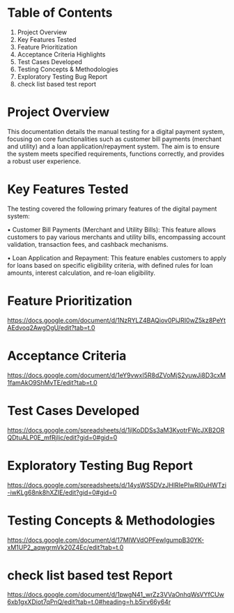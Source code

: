 # Table of Contents
1. Project Overview
2. Key Features Tested
3. Feature Prioritization
4. Acceptance Criteria Highlights
5. Test Cases Developed
6. Testing Concepts & Methodologies
7. Exploratory Testing Bug Report
8. check list based test report

# Project Overview 
This documentation details the manual testing  for a digital payment system, focusing on core functionalities such as customer bill payments (merchant and utility) and a loan application/repayment system. The aim is to ensure the system meets specified requirements, functions correctly, and provides a robust user experience.
# Key Features Tested

The testing covered the following primary features of the digital payment system:

• Customer Bill Payments (Merchant and Utility Bills): This feature allows customers to pay various merchants and utility bills, encompassing account validation, transaction fees, and cashback mechanisms.

• Loan Application and Repayment: This feature enables customers to apply for loans based on specific eligibility criteria, with defined rules for loan amounts, interest calculation, and re-loan eligibility.

# Feature Prioritization 
https://docs.google.com/document/d/1NzRYLZ4BAQiov0PiJRI0wZ5kz8PeYtAEdvoq2AwgOgU/edit?tab=t.0
# Acceptance Criteria
https://docs.google.com/document/d/1eY9vwxI5R8dZVoMjS2yuwJi8D3cxM1famAkO9ShMvTE/edit?tab=t.0
# Test Cases Developed
https://docs.google.com/spreadsheets/d/1jIKoDDSs3aM3KyotrFWcJXB2ORQDtuALP0E_mfRjIic/edit?gid=0#gid=0
# Exploratory Testing Bug Report
https://docs.google.com/spreadsheets/d/14ysWS5DVzJHlRIePIwRl0uHWTzi-iwKLg68nk8hXZIE/edit?gid=0#gid=0
# Testing Concepts & Methodologies
https://docs.google.com/document/d/17MIWVdOPFewIgumpB30YK-xM1UP2_aqwgrmVk20Z4Ec/edit?tab=t.0
# check list based test Report
https://docs.google.com/document/d/1pwgN41_wrZz3VVaOnhqWsVYfCUw6xb1gxXDiot7qPnQ/edit?tab=t.0#heading=h.b5irv66y64r

